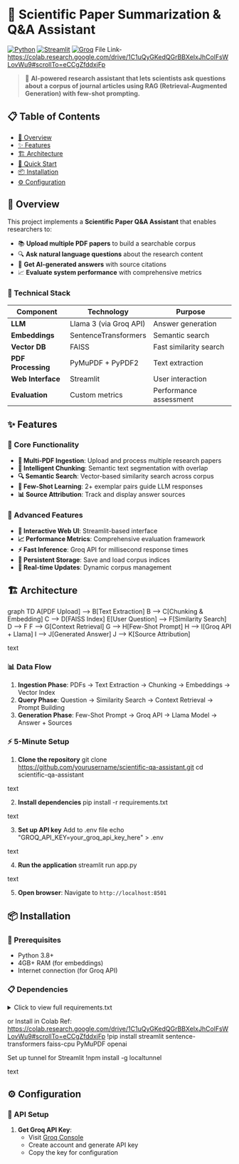 
# 🔬 Scientific Paper Summarization & Q&A Assistant

[![Python](https://img.shields.io/badge/Python-3.8+-blue.svg)](https://python.org)
[![Streamlit](https://img.shields.io/badge/Streamlit-1.28+-red.svg)](https://streamlit.io)
[![Groq](https://img.shields.io/badge/Groq-API-green.svg)](https://groq.com)
File Link-https://colab.research.google.com/drive/1C1uQyGKedQGrBBXeIxJhColFsWLovWu9#scrollTo=eCCgZfddxjFp

> 🚀 **AI-powered research assistant that lets scientists ask questions about a corpus of journal articles using RAG (Retrieval-Augmented Generation) with few-shot prompting.**

## 📋 Table of Contents

- [🎯 Overview](#-overview)
- [✨ Features](#-features)
- [🏗️ Architecture](#️-architecture)
- [🚀 Quick Start](#-quick-start)
- [📦 Installation](#-installation)
- [⚙️ Configuration](#️-configuration)

## 🎯 Overview

This project implements a **Scientific Paper Q&A Assistant** that enables researchers to:

- 📚 **Upload multiple PDF papers** to build a searchable corpus
- 🔍 **Ask natural language questions** about the research content
- 🤖 **Get AI-generated answers** with source citations
- 📈 **Evaluate system performance** with comprehensive metrics

### 🔧 Technical Stack

| Component | Technology | Purpose |
|-----------|------------|---------|
| **LLM** | Llama 3 (via Groq API) | Answer generation |
| **Embeddings** | SentenceTransformers | Semantic search |
| **Vector DB** | FAISS | Fast similarity search |
| **PDF Processing** | PyMuPDF + PyPDF2 | Text extraction |
| **Web Interface** | Streamlit | User interaction |
| **Evaluation** | Custom metrics | Performance assessment |

## ✨ Features

### 🎯 Core Functionality
- **📄 Multi-PDF Ingestion**: Upload and process multiple research papers
- **🧩 Intelligent Chunking**: Semantic text segmentation with overlap
- **🔍 Semantic Search**: Vector-based similarity search across corpus
- **🤖 Few-Shot Learning**: 2+ exemplar pairs guide LLM responses
- **📊 Source Attribution**: Track and display answer sources

### 🌟 Advanced Features
- **🎨 Interactive Web UI**: Streamlit-based interface
- **📈 Performance Metrics**: Comprehensive evaluation framework
- **⚡ Fast Inference**: Groq API for millisecond response times
- **💾 Persistent Storage**: Save and load corpus indices
- **🔄 Real-time Updates**: Dynamic corpus management

## 🏗️ Architecture

graph TD
A[PDF Upload] --> B[Text Extraction]
B --> C[Chunking & Embedding]
C --> D[FAISS Index]
E[User Question] --> F[Similarity Search]
D --> F
F --> G[Context Retrieval]
G --> H[Few-Shot Prompt]
H --> I[Groq API + Llama]
I --> J[Generated Answer]
J --> K[Source Attribution]

text

### 📊 Data Flow

1. **Ingestion Phase**: PDFs → Text Extraction → Chunking → Embeddings → Vector Index
2. **Query Phase**: Question → Similarity Search → Context Retrieval → Prompt Building
3. **Generation Phase**: Few-Shot Prompt → Groq API → Llama Model → Answer + Sources

### ⚡ 5-Minute Setup

1. **Clone the repository**
git clone https://github.com/yourusername/scientific-qa-assistant.git
cd scientific-qa-assistant

text

2. **Install dependencies**
pip install -r requirements.txt

text

3. **Set up API key**
Add to .env file
echo "GROQ_API_KEY=your_groq_api_key_here" > .env

text

4. **Run the application**
streamlit run app.py

text

5. **Open browser**: Navigate to `http://localhost:8501`

## 📦 Installation

### 🐍 Prerequisites
- Python 3.8+
- 4GB+ RAM (for embeddings)
- Internet connection (for Groq API)

### 📋 Dependencies

<details>
<summary>Click to view full requirements.txt</summary>

streamlit>=1.28.0
sentence-transformers>=2.2.2
faiss-cpu>=1.7.4
PyMuPDF>=1.23.0
PyPDF2>=3.0.1
openai>=1.0.0
python-dotenv>=1.0.0
numpy>=1.24.0
scikit-learn>=1.3.0
pandas>=2.0.0
plotly>=5.15.0

text

</details>

or 
Install in Colab
Ref: https://colab.research.google.com/drive/1C1uQyGKedQGrBBXeIxJhColFsWLovWu9#scrollTo=eCCgZfddxjFp
!pip install streamlit sentence-transformers faiss-cpu PyMuPDF openai

Set up tunnel for Streamlit
!npm install -g localtunnel

text

</details>

## ⚙️ Configuration

### 🔑 API Setup

1. **Get Groq API Key**:
   - Visit [Groq Console](https://console.groq.com/)
   - Create account and generate API key
   - Copy the key for configuration

